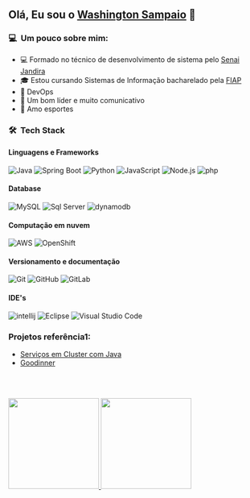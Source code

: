 ## Olá, Eu sou o [Washington Sampaio](https://www.linkedin.com/in/washington-sampaio/) 👋

### 💻 &nbsp;Um pouco sobre mim:

- 💻 Formado no técnico de desenvolvimento de sistema pelo [Senai Jandira](https://jandira.sp.senai.br/curso/85566/127/tecnico-de-desenvolvimento-de-sistemas)
- 🎓 Estou cursando Sistemas de Informação bacharelado pela [FIAP](https://www.fiap.com.br/online/graduacao/bacharelado/sistemas-de-informacao/)
- 💪 DevOps 
- 🤝 Um bom líder e muito comunicativo
- 🎽 Amo esportes 


### 🛠 &nbsp;Tech Stack

#### Linguagens e Frameworks

![Java](https://img.shields.io/badge/Java-blue?style=for-the-badge&logo=java&logoColor=white)
![Spring Boot](https://img.shields.io/badge/Spring--Boot-6DB33F?style=for-the-badge&logo=spring&logoColor=white)
![Python](https://img.shields.io/badge/python-306998?style=for-the-badge&logo=python&logoColor=white)
![JavaScript](https://img.shields.io/badge/JavaScript-F7DF1E?style=for-the-badge&logo=javascript&logoColor=black)
![Node.js](https://img.shields.io/badge/Node.js-43853D?style=for-the-badge&logo=ts-node&logoColor=white)
![php](https://img.shields.io/badge/php-474A8A?style=for-the-badge&logo=php&logoColor=black)

#### Database

![MySQL](https://img.shields.io/badge/MySQL-00000F?style=for-the-badge&logo=mysql&logoColor=white)
![Sql Server](https://img.shields.io/badge/SqlServer-003B57?style=for-the-badge&logo=microsoft-sql-server&logoColor=white)
![dynamodb](https://img.shields.io/badge/dynamodb-0057D5?style=for-the-badge&logo=amazon-dynamodb&logoColor=white)


#### Computação em nuvem

![AWS](https://img.shields.io/badge/AWS-ed9a00?style=for-the-badge&logo=amazon-aws&logoColor=white)
![OpenShift](https://img.shields.io/badge/OpenShift-db0f00?style=for-the-badge&logo=OpenShift&logoColor=wblachite)



#### Versionamento e documentação

![Git](https://img.shields.io/badge/Git-F05032?style=for-the-badge&logo=git&logoColor=white)
![GitHub](https://img.shields.io/badge/GitHub-100000?style=for-the-badge&logo=github&logoColor=white)
![GitLab](https://img.shields.io/badge/GitLab-330F63?style=for-the-badge&logo=gitlab&logoColor=white)

#### IDE's

![intellij](https://img.shields.io/badge/intellij-002a6e?style=for-the-badge&logo=IntelliJ-IDEA&logoColor=white)
![Eclipse](https://img.shields.io/badge/Eclipse-2C2255?style=for-the-badge&logo=eclipse&logoColor=white)
![Visual Studio Code](https://img.shields.io/badge/Visual_Studio_Code-0078D4?style=for-the-badge&logo=visual%20studio%20code&logoColor=white)

### Projetos referência1:
- [Serviços em Cluster com Java](https://github.com/washingtonSampaioVieira/clustered_microservices_aws_java)
- [Goodinner](https://github.com/washingtonSampaioVieira/godinner)

<br />
<br />

<p>
<a href="https://github.com/washingtonsampaiovieira">
  <img height="180em" src="https://github-readme-stats.vercel.app/api?username=washingtonsampaiovieira&show_icons=true&theme=dracula" />
  <img height="180em" src="https://github-readme-stats-eight-theta.vercel.app/api/top-langs/?username=washingtonsampaiovieira&theme=dracula&layout=compact&exclude_lang=java+r" />
</a>
</p>
